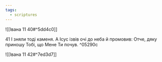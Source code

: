 ```yaml
---
tags:
  - scriptures
---
```


![[Івана 11 40#^5dd4c0]]

41 І зняли тоді каменя. А Ісус ізвів очі до неба й промовив: Отче, дяку приношу Тобі, що Мене Ти почув. ^05290c

![[Івана 11 42#^7ed3d7]]